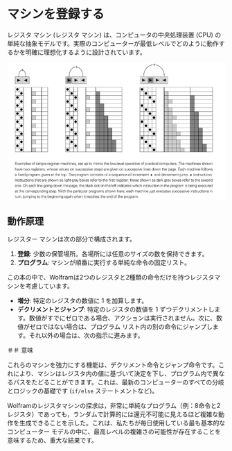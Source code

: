 # マシンを登録する

レジスタ マシン (レジスタ マシン) は、コンピュータの中央処理装置 (CPU) の単純な抽象モデルです。実際のコンピューターが最低レベルでどのように動作するかを明確に理想化するように設計されています。

![代替テキスト](../../images/chapter3/image-1.png)

## 動作原理

レジスター マシンは次の部分で構成されます。

1. **登録**: 少数の保管場所。各場所には任意のサイズの数を保持できます。
2. **プログラム**: マシンが順番に実行する単純な命令の固定リスト。

この本の中で、Wolframは2つのレジスタと2種類の命令だけを持つレジスタマシンを考慮しています。

- **増分**: 特定のレジスタの数値に 1 を加算します。
- **デクリメントとジャンプ**: 特定のレジスタの数値を 1 ずつデクリメントします。数値がすでにゼロである場合、アクションは実行されません。次に、数値がゼロではない場合は、プログラム リスト内の別の命令にジャンプします。それ以外の場合は、次の指示に進みます。

＃＃ 意味

これらのマシンを強力にする機能は、デクリメント命令とジャンプ命令です。これにより、マシンはレジスタ内の値に基づいて決定を下し、プログラム内で異なるパスをたどることができます。これは、最新のコンピューターのすべての分岐とロジックの基礎です (`if/else` ステートメントなど)。

Wolframのレジスタマシンの探求は，非常に単純なプログラム（例：8命令と2レジスタ）であっても，ランダムで計算的には還元不可能に見えるほど複雑な動作を生成できることを示した。これは、私たちが毎日使用している最も基本的なコンピューター モデルの中に、最高レベルの複雑さの可能性が存在することを意味するため、重大な結果です。